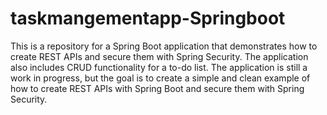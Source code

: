 # taskmangementapp-Springboot
This is a repository for a Spring Boot application that demonstrates how to create REST APIs and secure them with Spring Security. The application also includes CRUD functionality for a to-do list. The application is still a work in progress, but the goal is to create a simple and clean example of how to create REST APIs with Spring Boot and secure them with Spring Security.
